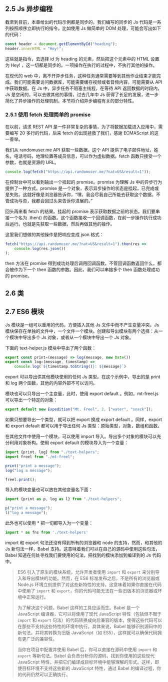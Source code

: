 
## 2.5 Js 异步编程

截至到目前，本章给出的代码示例都是同步的，我们编写的同步的 Js 代码是一系列按照顺序立即执行的指令。比如使用 Js 做简单的 DOM 处理，可能会写出如下的代码：

```js
const header = document.getElementById("heading");
header.innerHTML = "Hey!";
```

这些就是指令，去选择 id 为 heading 的元素，然后把这个元素中的 HTML 设置为 Hey! ，这一切都是同步的。一项操作在执行的过程中，不执行其他的操作。

在现代的 web 中，离不开异步任务，这种任务通常需要等到其他作业结束才能完成。我们可能需要访问数据库，可能需要缓存视频或者音频内容，可能需要从 API 中获取数据。在 Js 中，异步任务不阻塞主线程，在等待 API 返回数据的时段内，Js 是空闲的，可以去做其他的事情，过去几年中 Js 获得了长足的发展，进一步简化了异步操作的处理机制，本节将介绍异步编程有关的部分特性。

### 2.5.1 使用 fetch 处理简单的 promise

在以前，请求 REST API 是一件非常复杂的事情，为了将数据加载进入应用中，需要编写 20 多行的代码，后来 fetch 的出现拯救了我们，感谢 ECMAScript 的这一善举。

我们从 randomuser.me API 获取一些数据。这个 API 提供了电子邮件地址，姓名，电话号码，地理位置等成员信息，可以作为虚拟数据。fetch 函数只接受一个参数，也就是资源的 URL。

```js
console.log(fetch("https://api.randomuser.me/?nat=US&result=1"));
```

在控制台中可以看到输出一个挂起的 promise。promise 为理解 Js 中的异步行为提供了一种方式。promise 是一个对象，表示异步操作的状态是挂起，已完成或是失败。这就好像是浏览器告诉你，“嘿，我会尽我自己所能去获取这个数据。不管成功与否，我都会回过头来告诉你进展的。”

回头再来看 fetch 的结果。挂起的 promise 表示获取数据之前的状态。我们要串接一个名为 .then() 的函数。这个函数接收一个回调函数，在前一步操作执行成功后运行。也就是先获取一些数据，然后再做其他的操作。

这里我们想做的其他操作是把响应变成 json 格式：

```js
fetch("https://api.randomuser.me/?nat=US&result=1").then(res => 
	console.log(res.json())
);
```

then 方法在 promise 得到成功处理后调用回调函数。不管回调函数返回什么，都会被作为下一个 then 函数的参数。因此，我们可以串接多个 then 函数处理成功的 promise。


## 2.6 类

## 2.7 ES6 模块

Js 模块是一组可以重用的代码，方便插入其他 Js 文件中而不产生变量冲突。Js 模块保存在单独的文件中，一个文件一个模块。创建和导出模块有两个选择：从一个模块中导出多个 Js 对象，或者从一个模块中导出一个 Js 对象。

下面的 text-helper.js 模块中导出了两个函数：

```js
export const print=(message) => log(message, new Date())
export const log=(message, timestamp) => 
	console.log(`${timestamp.toString()}: ${message}`)
```

export 可以导出供其他模块使用的任何 Js 类型。在这个示例中，导出的是 print 和 log 两个函数，其他的内容外部不可以访问。

模块也可以只导出一个主变量，此时，使用 export default 。例如，mt-freel.js 可以导出一个特定的对象：

```js
export default new Expedition("Mt. Freel", 2, ["water", "snack"]);
```

如果只想要导出一个类型，就可以把 export 换成 export default 。同样，export 和 export default 都可以用于导出任何 Js 类型：原始类型，对象，数组和函数。

在其他文件中使用一个模块，可以使用 import 导入。导出多个对象的模块可以充分利用对象析构。使用 export default 的模块导入为一个变量：

```js
import {print, log} from "./text-helpers";
import freel from "./mt-freel";

print("print a message");
log("log a message");

freel.print();
```

导入的模块变量也可以放在其他变量名下面：

```js
import {print as p, log as l} from "./text-helpers";

p("print a message");
l("log a message");
```

此外也可以使用 * 把一切都导入为一个变量：

```js
import * as fns from './text-helpers'
```

import 和 export 句法还没有得到所有的浏览器和 node 的支持，然而，和其他的 Js 新句法一样，Babel 支持。这意味着我们可以在自己的源码中使用这些句法，Babel 知道在何处寻找我们要使用的句法，把找到的模块添加到编译到的 Js 代码中。

> ES6 引入了原生的模块系统，允许开发者使用 `import` 和 `export` 来分别导入和导出模块的功能。然而，在 ES6 标准发布之后，不是所有的浏览器或 Node.js 环境立刻提供了对这些新特性的支持。这意味着如果你直接在代码中使用了 `import` 和 `export`，你的代码可能无法在一些旧版本的浏览器或环境中正常运行。
> 
> 为了解决这个问题，Babel 这样的工具应运而生。Babel 是一个 JavaScript 编译器，它可以将使用了现代 JavaScript 特性（包括但不限于 `import` 和 `export` 句法）的代码转换成向后兼容的版本，使得这些代码可以在那些不支持这些特性的环境中执行。具体来说，Babel 能够识别源码中的新句法，并将其转换为旧版 JavaScript（如 ES5），这样就可以确保代码拥有更广泛的兼容性。
> 
> 当你在项目中配置并使用 Babel 后，你可以直接在源码中使用 `import` 和 `export` 等新句法。Babel 会负责分析你的源码，找到你使用的这些现代 JavaScript 特性，并把它们编译成目标环境中能够理解的形式。这样，即使目标环境不支持这些新的 JavaScript 特性，通过 Babel 的编译过程，你的代码仍然可以正确执行。

